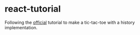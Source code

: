 # react-tutorial
Following the [official](https://reactjs.org/tutorial/tutorial.html) tutorial to make a tic-tac-toe with a history implementation.
